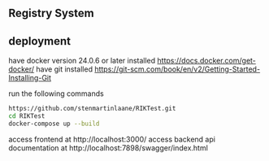## Registry System

## deployment
have docker version 24.0.6 or later installed https://docs.docker.com/get-docker/
have git installed https://git-scm.com/book/en/v2/Getting-Started-Installing-Git

run the following commands
```bash
https://github.com/stenmartinlaane/RIKTest.git
cd RIKTest
docker-compose up --build
```
access frontend at http://localhost:3000/
access backend api documentation at http://localhost:7898/swagger/index.html

